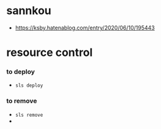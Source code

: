 # sannkou
- https://ksby.hatenablog.com/entry/2020/06/10/195443

# resource control

### to deploy
- `sls deploy`

### to remove
- `sls remove`
- 